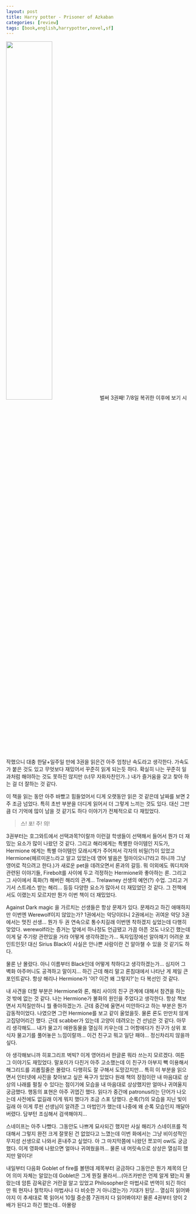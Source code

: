 ```yaml
---
layout: post
title: Harry potter - Prisoner of Azkaban
categories: [review]
tags: [book,english,harrypotter,novel,sf]
---
```


<img src="https://m.media-amazon.com/images/I/511LCj4HF2L.jpg" style="width: 50%; height: auto;">
벌써 3권째! 7/8일 복귀한 이후에 보기 시작했으니 대충 한달+일주일 만에 3권을 읽은건 아주 엄청난 속도라고 생각한다. 가속도가 붙은 것도 있고 무엇보다 재밌어서 꾸준히 읽게 되는듯 하다.
확실히 나는 꾸준히 일과처럼 해야하는 것도 못하진 않지만 (너무 자화자찬인가..) 내가 즐거움을 갖고 찾아 하는 걸 더 잘하는 것 같다.

이 책을 읽는 동안 아주 바빴고 힘들었어서 디게 오랫동안 읽은 것 같은데 날짜를 보면 2주 조금 넘었다. 특히 초반 부분을 더디게 읽어서 더 그렇게 느끼는 것도 있다. 대신 그만큼 더 기억에 많이 남을 것 같기도 하다 이야기가 전체적으로 다 재밌었다.

> 스! 포! 주! 의!


3권부터는 호그와트에서 선택과목?이랄까 이런걸 학생들이 선택해서 들어서 뭔가 더 재밌는 요소가 많이 나왔던 것 같다. 그리고 해리에게는 특별한 아이템인 지도가, Hermione 에게는 특별 아이템인 모래시계가 주어져서 각자의 비밀(?)이 있었고 
Hermione(헤르미온느라고 알고 있었는데 영어 발음은 헐마이오니?라고 하니까 그냥 영어로 적으려고 한다.)가 새로운 pet을 데려오면서 론과의 갈등. 뭐 이외에도 쿼디치와 관련된 이야기들, Firebolt를 사이에 두고 걱정하는 Hermione와 좋아하는 론. 그리고 그 사이에서
흑화(?) 해버린 해리의 관계... Trelawney 선생의 예언(?) 수업. 그리고 거기서 스트레스 받는 해리... 등등 다양한 요소가 많아서 더 재밌었던 것 같다. 그 전책에서도 이랬는지 모르지만 뭔가 이번 책이 더 재밌었다.

Against Dark magic 을 가르치는 선생들은 항상 문제가 있다. 문제라고 하긴 애매하지만 이번엔 Werewolf이지 않았는가? 1권에서는 악당이더니 2권에서는 귀여운 악당 3권에서는 멋진 선생... 뭔가 두 권 연속으로 통수치길래 이번엔 착하겠지 싶었는데 다행히 맞았다.
werewolf라는 증거는 앞에서 하나정도 언급됐고 가끔 아픈 것도 나오긴 했는데 이게 달 주기랑 관련있을 거라 어떻게 생각하겠는가... 독자입장에선 알아채기 어려운 포인트인듯! 대신 Sirius Black이 사실은 안나쁜 사람이란 건 알아챌 수 있을 것 같기도 하다.

물론 난 몰랐다. 아니 이름부터 Black인데 어떻게 착하다고 생각하겠는가... 심지어 그 벽화 아주머니도 공격하고 말이지... 하긴 근데 해리 말고 론침대에서 나타난 게 제일 큰 포인트같다. 항상 해리나 Hermione가 '어? 이건 왜 그렇지?'는 다 복선인 것 같다.

내 사견을 더할 부분은 Hermione와 론, 해리 사이의 친구 관계에 대해서 참견을 하는 것 밖에 없는 것 같다. 나는 Hermione가 불화의 원인을 주었다고 생각한다. 항상 책보면서 지적질만하니 뭘 좋아하겠는가. 근데 중간에 울면서 미안하다고 하는 부분은 뭔가 감동적이었다. 나였으면 그런 Hermione를 보고 같이 울었을듯.
물론 론도 만만치 않게 고집덩어리긴 했다. 근데 scabber가 있는데 고양이 데려오는 건 선넘은 것 같다. 아무리 생각해도... 내가 물고기 애완동물을 열심히 키우는데 그 어항에다가 친구가 상위 포식자 물고기를 풀어놓은 느낌이랄까... 이건 친구고 뭐고 일단 패야... 정신차리지 않을까 싶다.

아 생각해보니까 히포그리프 벅빅? 이게 영어라서 한글론 뭐라 쓰는지 모르겠다. 여튼 그 이야기도 재밌었다. 말포이가 다친거 아주 고소했는데 이 친구가 아부지 빽 이용해서 해그리드를 괴롭힐줄은 몰랐다. 다행히도 잘 구해서 도망갔지만... 특히 이 부분을 읽으면서 인터넷에 사진을 찾아보고 싶은 욕구가 있었다
원래 책의 장점이란 내 마음대로 상상의 나래를 펄칠 수 있다는 점이기에 모습을 내 마음대로 상상했지만 얼마나 귀여울지 궁금했다. 행동의 표현은 아주 귀엽긴 했다. 읽다가 중간에
patronus라는 단어가 나오는데 사전에도 없길래 이게 뭐지 했다가 조금 스포 당했다. 순록(?)의 모습을 지닌 빛이길래 아 이게 루핀 선생님이 알려준 그 마법인가 했는데 나중에 왜 순록 모습인지 깨달아 버렸다.
담부턴 조심해서 검색해야지...

스네이프는 아주 나빴다. 그동안도 나쁘게 묘사되긴 했지만 사실 해리가 스네이프를 적대해서 그렇지 완전 크게 잘못된 건 없었다고 느꼈는데 이번 화에서는 그냥 비이성적인 무지성 선생으로 나와서 혼내주고 싶었다.
아 그 마지막쯤에 나왔던 쪼꼬미 owl도 궁금했다. 이게 영화에 나왔으면 얼마나 귀여웠을까... 물론 내 머릿속으로 상상은 열심히 했지만 말이다!

내일부터 다음화 Goblet of fire를 볼텐데 제목부터 궁금하다 그동안은 뭔가 제목의 단어 의미 자체는 알았는데 Goblet은 그게 뭔질 몰라서...(아즈카반은 언제 알게 됐는지 몰랐는데 암튼 감옥같은 거란걸 알고 있었고 Philosopher은 마법사로 번역이 되긴 하더만 뭐 현자나 철학자나 마법사나 다 비슷한 거 아니겠는가)
기대가 된당... 열심히 읽어봐야지 이 추세대로 쭉 읽어서 10월 중순쯤 7권까지 다 읽어봐야지! 물론 4권부터 양이 2배가 된다고 하긴 했는데.. 아몰랑
